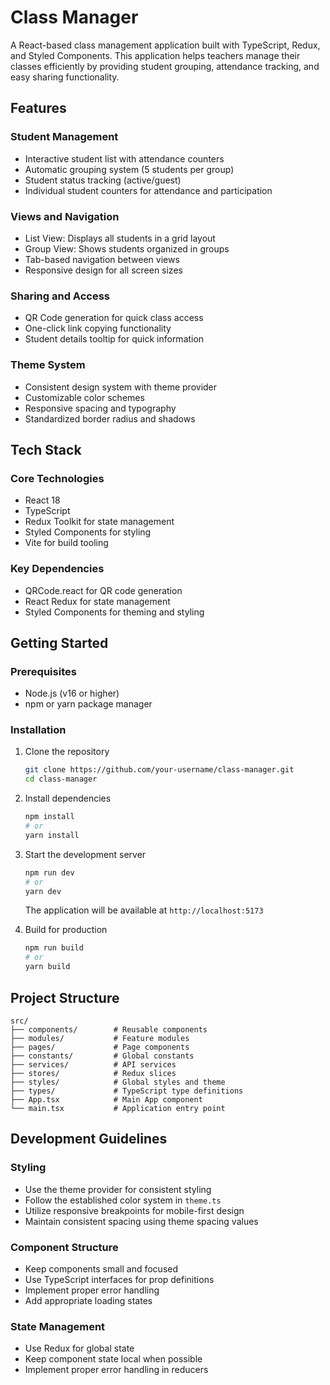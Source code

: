 # Class Manager

A React-based class management application built with TypeScript, Redux, and Styled Components. This application helps teachers manage their classes efficiently by providing student grouping, attendance tracking, and easy sharing functionality.

## Features

### Student Management
- Interactive student list with attendance counters
- Automatic grouping system (5 students per group)
- Student status tracking (active/guest)
- Individual student counters for attendance and participation

### Views and Navigation
- List View: Displays all students in a grid layout
- Group View: Shows students organized in groups
- Tab-based navigation between views
- Responsive design for all screen sizes

### Sharing and Access
- QR Code generation for quick class access
- One-click link copying functionality
- Student details tooltip for quick information

### Theme System
- Consistent design system with theme provider
- Customizable color schemes
- Responsive spacing and typography
- Standardized border radius and shadows

## Tech Stack

### Core Technologies
- React 18
- TypeScript
- Redux Toolkit for state management
- Styled Components for styling
- Vite for build tooling

### Key Dependencies
- QRCode.react for QR code generation
- React Redux for state management
- Styled Components for theming and styling

## Getting Started

### Prerequisites
- Node.js (v16 or higher)
- npm or yarn package manager

### Installation
1. Clone the repository
   ```bash
   git clone https://github.com/your-username/class-manager.git
   cd class-manager
   ```

2. Install dependencies
   ```bash
   npm install
   # or
   yarn install
   ```

3. Start the development server
   ```bash
   npm run dev
   # or
   yarn dev
   ```
   The application will be available at `http://localhost:5173`

4. Build for production
   ```bash
   npm run build
   # or
   yarn build
   ```

## Project Structure

```
src/
├── components/        # Reusable components
├── modules/           # Feature modules
├── pages/             # Page components
├── constants/         # Global constants
├── services/          # API services
├── stores/            # Redux slices
├── styles/            # Global styles and theme
├── types/             # TypeScript type definitions
├── App.tsx            # Main App component
└── main.tsx           # Application entry point
```

## Development Guidelines

### Styling
- Use the theme provider for consistent styling
- Follow the established color system in `theme.ts`
- Utilize responsive breakpoints for mobile-first design
- Maintain consistent spacing using theme spacing values

### Component Structure
- Keep components small and focused
- Use TypeScript interfaces for prop definitions
- Implement proper error handling
- Add appropriate loading states

### State Management
- Use Redux for global state
- Keep component state local when possible
- Implement proper error handling in reducers